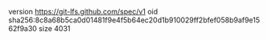 version https://git-lfs.github.com/spec/v1
oid sha256:8c8a68b5ca0d01481f9e4f5b64ec20d1b910029ff2bfef058b9af9e1562f9a30
size 4031
